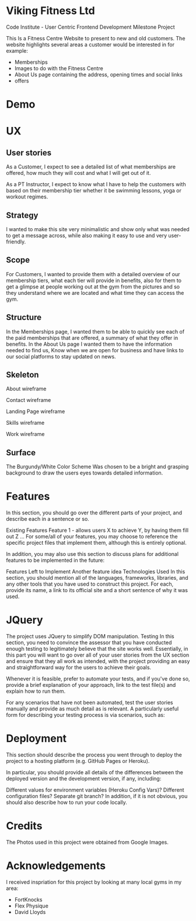 # Viking Fitness Ltd

Code Institute - User Centric Frontend Development Milestone Project

This Is a Fitness Centre Website to present to new and old customers. The website highlights several areas a customer would be interested in for example:
- Memberships
- Images to do with the Fitness Centre
- About Us page containing the address, opening times and social links
- offers

# Demo

# UX

## User stories
As a Customer, I expect to see a detailed list of what memberships are offered, how much they will cost and what I will get out of it.

As a PT Instructor, I expect to know what I have to help the customers with based on their membership tier whether it be swimming lessons, yoga or workout regimes.

## Strategy
I wanted to make this site very minimalistic and show only what was needed to get a message across, while also making it easy to use and very user-friendly.

## Scope
For Customers, I wanted to provide them with a detailed overview of our membership tiers, what each tier will provide in benefits, also for them to get a glimpse at people working out at the gym from the pictures and so they understand where we are located and what time they can access the gym.

## Structure
In the Memberships page, I wanted them to be able to quickly see each of the paid memberships that are offered, a summary of what they offer in benefits. In the About Us page I wanted them to have the information needed to find us, Know when we are open for business and have links to our social platforms to stay updated on news.

## Skeleton
About wireframe

Contact wireframe

Landing Page wireframe

Skills wireframe

Work wireframe

## Surface
The Burgundy/White Color Scheme Was chosen to be a bright and grasping background to draw the users eyes towards detailed information.

# Features
In this section, you should go over the different parts of your project, and describe each in a sentence or so.

Existing Features Feature 1 - allows users X to achieve Y, by having them fill out Z ... For some/all of your features, you may choose to reference the specific project files that implement them, although this is entirely optional.

In addition, you may also use this section to discuss plans for additional features to be implemented in the future:

Features Left to Implement Another feature idea Technologies Used In this section, you should mention all of the languages, frameworks, libraries, and any other tools that you have used to construct this project. For each, provide its name, a link to its official site and a short sentence of why it was used.

# JQuery
The project uses JQuery to simplify DOM manipulation. Testing In this section, you need to convince the assessor that you have conducted enough testing to legitimately believe that the site works well. Essentially, in this part you will want to go over all of your user stories from the UX section and ensure that they all work as intended, with the project providing an easy and straightforward way for the users to achieve their goals.

Whenever it is feasible, prefer to automate your tests, and if you've done so, provide a brief explanation of your approach, link to the test file(s) and explain how to run them.

For any scenarios that have not been automated, test the user stories manually and provide as much detail as is relevant. A particularly useful form for describing your testing process is via scenarios, such as:

# Deployment
This section should describe the process you went through to deploy the project to a hosting platform (e.g. GitHub Pages or Heroku).

In particular, you should provide all details of the differences between the deployed version and the development version, if any, including:

Different values for environment variables (Heroku Config Vars)? Different configuration files? Separate git branch? In addition, if it is not obvious, you should also describe how to run your code locally.

# Credits
The Photos used in this project were obtained from Google Images.

# Acknowledgements
I received inspriation for this project by looking at many local gyms in my area:

- FortKnocks
- Flex Physique
- David Lloyds